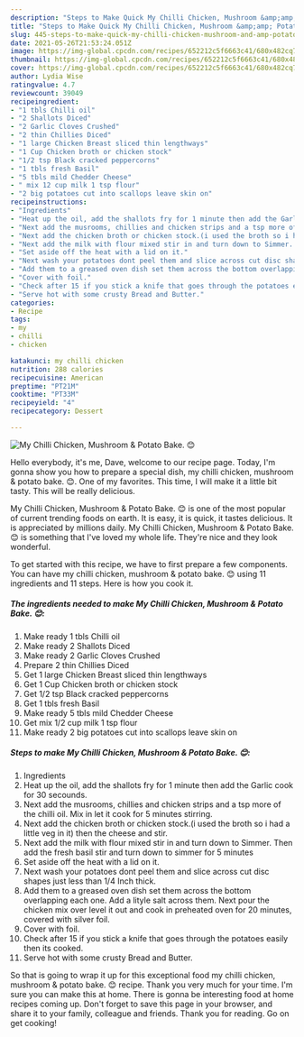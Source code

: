 ```yaml
---
description: "Steps to Make Quick My Chilli Chicken, Mushroom &amp;amp; Potato Bake. 😊"
title: "Steps to Make Quick My Chilli Chicken, Mushroom &amp;amp; Potato Bake. 😊"
slug: 445-steps-to-make-quick-my-chilli-chicken-mushroom-and-amp-potato-bake
date: 2021-05-26T21:53:24.051Z
image: https://img-global.cpcdn.com/recipes/652212c5f6663c41/680x482cq70/my-chilli-chicken-mushroom-potato-bake-recipe-main-photo.jpg
thumbnail: https://img-global.cpcdn.com/recipes/652212c5f6663c41/680x482cq70/my-chilli-chicken-mushroom-potato-bake-recipe-main-photo.jpg
cover: https://img-global.cpcdn.com/recipes/652212c5f6663c41/680x482cq70/my-chilli-chicken-mushroom-potato-bake-recipe-main-photo.jpg
author: Lydia Wise
ratingvalue: 4.7
reviewcount: 39049
recipeingredient:
- "1 tbls Chilli oil"
- "2 Shallots Diced"
- "2 Garlic Cloves Crushed"
- "2 thin Chillies Diced"
- "1 large Chicken Breast sliced thin lengthways"
- "1 Cup Chicken broth or chicken stock"
- "1/2 tsp Black cracked peppercorns"
- "1 tbls fresh Basil"
- "5 tbls mild Chedder Cheese"
- " mix 12 cup milk 1 tsp flour"
- "2 big potatoes cut into scallops leave skin on"
recipeinstructions:
- "Ingredients"
- "Heat up the oil, add the shallots fry for 1 minute then add the Garlic cook for 30 secounds."
- "Next add the musrooms, chillies and chicken strips and a tsp more of the chilli oil. Mix in let it cook for 5 minutes stirring."
- "Next add the chicken broth or chicken stock.(i used the broth so i had a little veg in it) then the cheese and stir."
- "Next add the milk with flour mixed stir in and turn down to Simmer. Then add the fresh basil stir and turn down to simmer for 5 minutes"
- "Set aside off the heat with a lid on it."
- "Next wash your potatoes dont peel them and slice across cut disc shapes just less than 1/4 Inch thick."
- "Add them to a greased oven dish set them across the bottom overlapping each one. Add a lityle salt across them. Next pour the chicken mix over level it out and cook in preheated oven for 20 minutes, covered with silver foil."
- "Cover with foil."
- "Check after 15 if you stick a knife that goes through the potatoes easily then its cooked."
- "Serve hot with some crusty Bread and Butter."
categories:
- Recipe
tags:
- my
- chilli
- chicken

katakunci: my chilli chicken 
nutrition: 288 calories
recipecuisine: American
preptime: "PT21M"
cooktime: "PT33M"
recipeyield: "4"
recipecategory: Dessert

---
```



![My Chilli Chicken, Mushroom &amp; Potato Bake. 😊](https://img-global.cpcdn.com/recipes/652212c5f6663c41/680x482cq70/my-chilli-chicken-mushroom-potato-bake-recipe-main-photo.jpg)

Hello everybody, it's me, Dave, welcome to our recipe page. Today, I'm gonna show you how to prepare a special dish, my chilli chicken, mushroom &amp; potato bake. 😊. One of my favorites. This time, I will make it a little bit tasty. This will be really delicious.

My Chilli Chicken, Mushroom &amp; Potato Bake. 😊 is one of the most popular of current trending foods on earth. It is easy, it is quick, it tastes delicious. It is appreciated by millions daily. My Chilli Chicken, Mushroom &amp; Potato Bake. 😊 is something that I've loved my whole life. They're nice and they look wonderful.




To get started with this recipe, we have to first prepare a few components. You can have my chilli chicken, mushroom &amp; potato bake. 😊 using 11 ingredients and 11 steps. Here is how you cook it.

<!--inarticleads1-->

##### The ingredients needed to make My Chilli Chicken, Mushroom &amp; Potato Bake. 😊:

1. Make ready 1 tbls Chilli oil
1. Make ready 2 Shallots Diced
1. Make ready 2 Garlic Cloves Crushed
1. Prepare 2 thin Chillies Diced
1. Get 1 large Chicken Breast sliced thin lengthways
1. Get 1 Cup Chicken broth or chicken stock
1. Get 1/2 tsp Black cracked peppercorns
1. Get 1 tbls fresh Basil
1. Make ready 5 tbls mild Chedder Cheese
1. Get  mix 1/2 cup milk 1 tsp flour
1. Make ready 2 big potatoes cut into scallops leave skin on




<!--inarticleads2-->

##### Steps to make My Chilli Chicken, Mushroom &amp; Potato Bake. 😊:

1. Ingredients
1. Heat up the oil, add the shallots fry for 1 minute then add the Garlic cook for 30 secounds.
1. Next add the musrooms, chillies and chicken strips and a tsp more of the chilli oil. Mix in let it cook for 5 minutes stirring.
1. Next add the chicken broth or chicken stock.(i used the broth so i had a little veg in it) then the cheese and stir.
1. Next add the milk with flour mixed stir in and turn down to Simmer. Then add the fresh basil stir and turn down to simmer for 5 minutes
1. Set aside off the heat with a lid on it.
1. Next wash your potatoes dont peel them and slice across cut disc shapes just less than 1/4 Inch thick.
1. Add them to a greased oven dish set them across the bottom overlapping each one. Add a lityle salt across them. Next pour the chicken mix over level it out and cook in preheated oven for 20 minutes, covered with silver foil.
1. Cover with foil.
1. Check after 15 if you stick a knife that goes through the potatoes easily then its cooked.
1. Serve hot with some crusty Bread and Butter.




So that is going to wrap it up for this exceptional food my chilli chicken, mushroom &amp; potato bake. 😊 recipe. Thank you very much for your time. I'm sure you can make this at home. There is gonna be interesting food at home recipes coming up. Don't forget to save this page in your browser, and share it to your family, colleague and friends. Thank you for reading. Go on get cooking!
